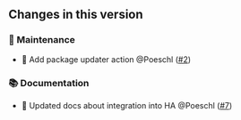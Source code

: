 ## Changes in this version

### 🔨 Maintenance

- 👷 Add package updater action @Poeschl ([#2](https://github.com/Poeschl-HomeAssistant-Addons/mpd/pull/2))

### 📚 Documentation

- 📝 Updated docs about integration into HA @Poeschl ([#7](https://github.com/Poeschl-HomeAssistant-Addons/mpd/pull/7))

